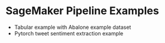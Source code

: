 # SageMaker Pipeline Examples

* Tabular example with Abalone example dataset
* Pytorch tweet sentiment extraction example
